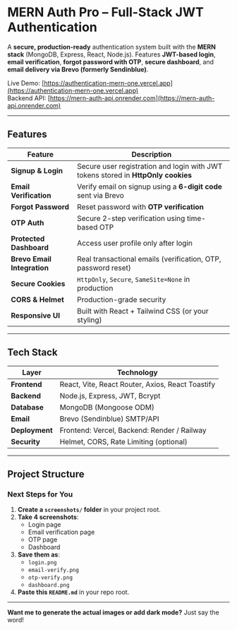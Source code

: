 # MERN Auth Pro – Full-Stack JWT Authentication

A **secure, production-ready** authentication system built with the **MERN stack** (MongoDB, Express, React, Node.js). Features **JWT-based login**, **email verification**, **forgot password with OTP**, **secure dashboard**, and **email delivery via Brevo (formerly Sendinblue)**.

Live Demo: [https://authentication-mern-one.vercel.app](https://authentication-mern-one.vercel.app)  
Backend API: [https://mern-auth-api.onrender.com](https://mern-auth-api.onrender.com)

---

## Features

| Feature | Description |
|--------|-------------|
| **Signup & Login** | Secure user registration and login with JWT tokens stored in **HttpOnly cookies** |
| **Email Verification** | Verify email on signup using a **6-digit code** sent via Brevo |
| **Forgot Password** | Reset password with **OTP verification** |
| **OTP Auth** | Secure 2-step verification using time-based OTP |
| **Protected Dashboard** | Access user profile only after login |
| **Brevo Email Integration** | Real transactional emails (verification, OTP, password reset) |
| **Secure Cookies** | `HttpOnly`, `Secure`, `SameSite=None` in production |
| **CORS & Helmet** | Production-grade security |
| **Responsive UI** | Built with React + Tailwind CSS (or your styling) |

---

## Tech Stack

| Layer | Technology |
|------|------------|
| **Frontend** | React, Vite, React Router, Axios, React Toastify |
| **Backend** | Node.js, Express, JWT, Bcrypt |
| **Database** | MongoDB (Mongoose ODM) |
| **Email** | Brevo (Sendinblue) SMTP/API |
| **Deployment** | Frontend: Vercel, Backend: Render / Railway |
| **Security** | Helmet, CORS, Rate Limiting (optional) |

---

## Project Structure
### Next Steps for You

1. **Create a `screenshots/` folder** in your project root.
2. **Take 4 screenshots**:
   - Login page
   - Email verification page
   - OTP page
   - Dashboard
3. **Save them as**:
   - `login.png`
   - `email-verify.png`
   - `otp-verify.png`
   - `dashboard.png`
4. **Paste this `README.md`** in your repo root.

---

**Want me to generate the actual images or add dark mode?** Just say the word!